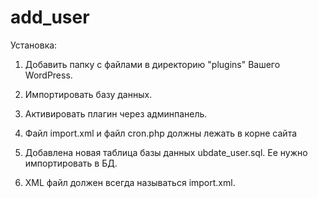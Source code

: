 # add_user

 Установка:

 1. Добавить папку с файлами в директорию "plugins" Вашего WordPress.
 
 2. Импортировать базу данных. 

 3. Активировать плагин через админпанель.

 4. Файл import.xml и файл cron.php должны лежать в корне сайта

 5. Добавлена новая таблица базы данных ubdate_user.sql. Ее нужно импортировать в БД.

 6. XML файл должен всегда называться import.xml.
